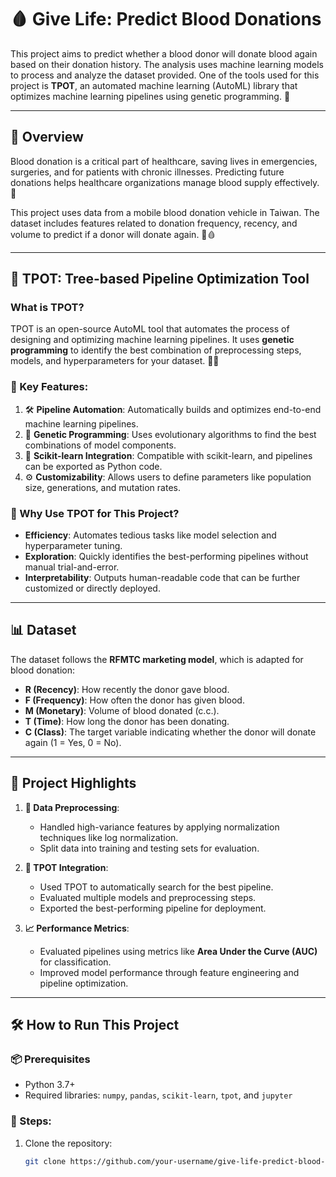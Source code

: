 # 🩸 Give Life: Predict Blood Donations

This project aims to predict whether a blood donor will donate blood again based on their donation history. The analysis uses machine learning models to process and analyze the dataset provided. One of the tools used for this project is **TPOT**, an automated machine learning (AutoML) library that optimizes machine learning pipelines using genetic programming. 🌟

---

## 📝 Overview

Blood donation is a critical part of healthcare, saving lives in emergencies, surgeries, and for patients with chronic illnesses. Predicting future donations helps healthcare organizations manage blood supply effectively. 🏥

This project uses data from a mobile blood donation vehicle in Taiwan. The dataset includes features related to donation frequency, recency, and volume to predict if a donor will donate again. 🚐🩸

---

## 🤖 TPOT: Tree-based Pipeline Optimization Tool

### What is TPOT?

TPOT is an open-source AutoML tool that automates the process of designing and optimizing machine learning pipelines. It uses **genetic programming** to identify the best combination of preprocessing steps, models, and hyperparameters for your dataset. 🧬✨

### 🔑 Key Features:
1. 🛠️ **Pipeline Automation**: Automatically builds and optimizes end-to-end machine learning pipelines.
2. 🧪 **Genetic Programming**: Uses evolutionary algorithms to find the best combinations of model components.
3. 🤝 **Scikit-learn Integration**: Compatible with scikit-learn, and pipelines can be exported as Python code.
4. ⚙️ **Customizability**: Allows users to define parameters like population size, generations, and mutation rates.

### 🌟 Why Use TPOT for This Project?

- **Efficiency**: Automates tedious tasks like model selection and hyperparameter tuning.
- **Exploration**: Quickly identifies the best-performing pipelines without manual trial-and-error.
- **Interpretability**: Outputs human-readable code that can be further customized or directly deployed.

---

## 📊 Dataset

The dataset follows the **RFMTC marketing model**, which is adapted for blood donation:

- **R (Recency)**: How recently the donor gave blood.
- **F (Frequency)**: How often the donor has given blood.
- **M (Monetary)**: Volume of blood donated (c.c.).
- **T (Time)**: How long the donor has been donating.
- **C (Class)**: The target variable indicating whether the donor will donate again (1 = Yes, 0 = No).

---

## 🚀 Project Highlights

1. **🔧 Data Preprocessing**:
   - Handled high-variance features by applying normalization techniques like log normalization.
   - Split data into training and testing sets for evaluation.

2. **🤖 TPOT Integration**:
   - Used TPOT to automatically search for the best pipeline.
   - Evaluated multiple models and preprocessing steps.
   - Exported the best-performing pipeline for deployment.

3. **📈 Performance Metrics**:
   - Evaluated pipelines using metrics like **Area Under the Curve (AUC)** for classification.
   - Improved model performance through feature engineering and pipeline optimization.

---

## 🛠️ How to Run This Project

### 📦 Prerequisites
- Python 3.7+
- Required libraries: `numpy`, `pandas`, `scikit-learn`, `tpot`, and `jupyter`

### 🏃 Steps:
1. Clone the repository:
   ```bash
   git clone https://github.com/your-username/give-life-predict-blood-donations.git
